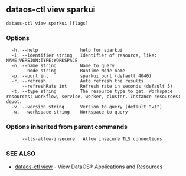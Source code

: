## dataos-ctl view sparkui



```
dataos-ctl view sparkui [flags]
```

### Options

```
  -h, --help                help for sparkui
  -i, --identifier string   Identifier of resource, like: NAME:VERSION:TYPE:WORKSPACE
  -n, --name string         Name to query
      --node string         Runtime Node name
  -p, --port int            sparkui port (default 4040)
  -r, --refresh             Auto refresh the results
      --refreshRate int     Refresh rate in seconds (default 5)
  -t, --type string         The resource type to get. Workspace resources: workflow, service, worker, cluster. Instance resources: depot.
  -v, --version string      Version to query (default "v1")
  -w, --workspace string    Workspace to query
```

### Options inherited from parent commands

```
      --tls-allow-insecure   Allow insecure TLS connections
```

### SEE ALSO

* [dataos-ctl view](dataos-ctl_view.md)	 - View DataOS® Applications and Resources

